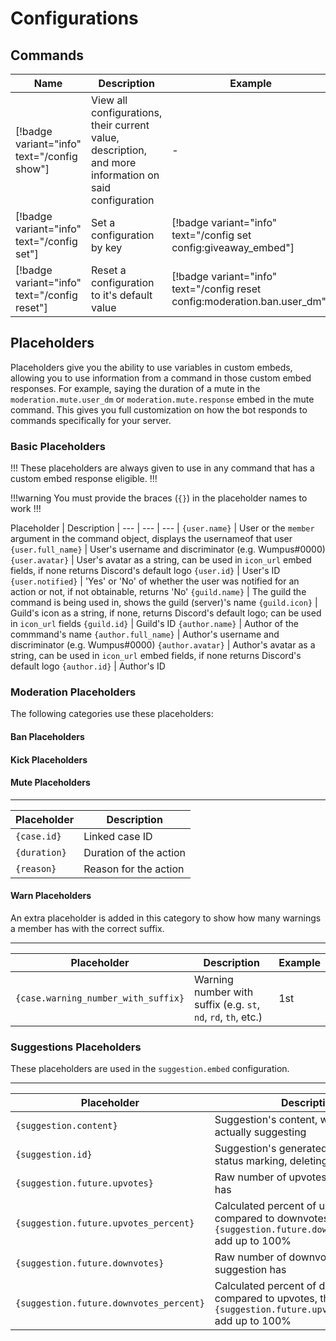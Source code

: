 # Configurations

## Commands

Name | Description | Example |
--- | --- | --- |
[!badge variant="info" text="/config show"] | View all configurations, their current value, description, and more information on said configuration | -
[!badge variant="info" text="/config set"] | Set a configuration by key | [!badge variant="info" text="/config set config:giveaway_embed"]
[!badge variant="info" text="/config reset"] | Reset a configuration to it's default value | [!badge variant="info" text="/config reset config:moderation.ban.user_dm"]

## Placeholders
Placeholders give you the ability to use variables in custom embeds, allowing you to use information from a command in those custom embed responses. For example, saying the duration of a mute in the `moderation.mute.user_dm` or `moderation.mute.response` embed in the mute command. This gives you full customization on how the bot responds to commands specifically for your server.

### Basic Placeholders
!!!
These placeholders are always given to use in any command that has a custom embed response eligible.
!!!

!!!warning
You must provide the braces (`{}`) in the placeholder names to work
!!!

Placeholder | Description |
--- | --- | --- |
`{user.name}` | User or the `member` argument in the command object, displays the usernameof that user
`{user.full_name}` | User's username and discriminator (e.g. Wumpus#0000)
`{user.avatar}` | User's avatar as a string, can be used in `icon_url` embed fields, if none returns Discord's default logo
`{user.id}` | User's ID
`{user.notified}` | 'Yes' or 'No' of whether the user was notified for an action or not, if not obtainable, returns 'No'
`{guild.name}` | The guild the command is being used in, shows the guild (server)'s name
`{guild.icon}` | Guild's icon as a string, if none, returns Discord's default logo; can be used in `icon_url` fields
`{guild.id}` | Guild's ID
`{author.name}` | Author of the commmand's name
`{author.full_name}` | Author's username and discriminator (e.g. Wumpus#0000)
`{author.avatar}` | Author's avatar as a string, can be used in `icon_url` embed fields, if none returns Discord's default logo
`{author.id}` | Author's ID

### Moderation Placeholders

The following categories use these placeholders:
#### Ban Placeholders
#### Kick Placeholders
#### Mute Placeholders
---
Placeholder | Description |
--- | --- |
`{case.id}` | Linked case ID
`{duration}` | Duration of the action
`{reason}` | Reason for the action

#### Warn Placeholders
An extra placeholder is added in this category to show how many warnings a member has with the correct suffix.

---

Placeholder | Description | Example
--- | --- | --- |
`{case.warning_number_with_suffix}` | Warning number with suffix (e.g. `st`, `nd`, `rd`, `th`, etc.) | 1st

### Suggestions Placeholders
These placeholders are used in the `suggestion.embed` configuration.

---
Placeholder | Description | Example
--- | --- | --- |
`{suggestion.content}` | Suggestion's content, what they are actually suggesting | More updates!
`{suggestion.id}` | Suggestion's generated ID, for future status marking, deleting, editing, etc. | fXpVdLYn8BkCZ
`{suggestion.future.upvotes}` | Raw number of upvotes the suggestion has | 7
`{suggestion.future.upvotes_percent}` | Calculated percent of upvotes compared to downvotes, this and `{suggestion.future.downvotes_percent}` add up to 100% | 85%
`{suggestion.future.downvotes}` | Raw number of downvotes the suggestion has | 3
`{suggestion.future.downvotes_percent}` | Calculated percent of downvotes compared to upvotes, this and `{suggestion.future.upvotes_percent}` add up to 100% | 15%
